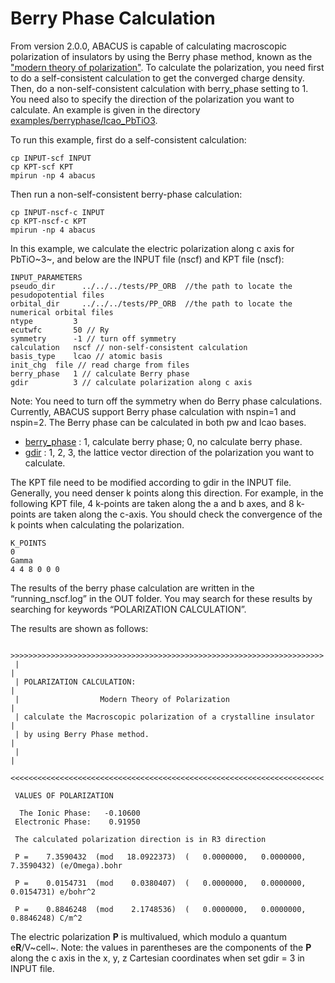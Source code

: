# Berry Phase Calculation

From version 2.0.0, ABACUS is capable of calculating macroscopic polarization of insulators by using the Berry phase method, known as the ["modern theory of polarization"](https://www.sciencedirect.com/science/article/abs/pii/S0022459612003234). To calculate the polarization, you need first to do a self-consistent calculation to get the converged charge density. Then, do a non-self-consistent calculation with berry_phase setting to 1. You need also to specify the direction of the polarization you want to calculate. An example is given in the directory [examples/berryphase/lcao_PbTiO3](https://github.com/deepmodeling/abacus-develop/tree/develop/examples/berryphase/lcao_PbTiO3).

To run this example, first do a self-consistent calculation:
```
cp INPUT-scf INPUT
cp KPT-scf KPT
mpirun -np 4 abacus
```
Then run a non-self-consistent berry-phase calculation:
```
cp INPUT-nscf-c INPUT
cp KPT-nscf-c KPT
mpirun -np 4 abacus
```

In this example, we calculate the electric polarization along c axis for PbTiO~3~, and below are the INPUT file (nscf) and KPT file (nscf):

```
INPUT_PARAMETERS
pseudo_dir      ../../../tests/PP_ORB  //the path to locate the pesudopotential files
orbital_dir     ../../../tests/PP_ORB  //the path to locate the numerical orbital files
ntype         3
ecutwfc       50 // Ry
symmetry      -1 // turn off symmetry
calculation   nscf // non-self-consistent calculation
basis_type    lcao // atomic basis
init_chg  file // read charge from files
berry_phase   1 // calculate Berry phase
gdir          3 // calculate polarization along c axis
```

Note: You need to turn off the symmetry when do Berry phase calculations. Currently, ABACUS support Berry phase calculation with nspin=1 and nspin=2. The Berry phase can be calculated in both pw and lcao bases.
- [berry_phase](../input_files/input-main.md#berry_phase) : 1, calculate berry phase; 0, no calculate berry phase.
- [gdir](../input_files/input-main.md#gdir) : 1, 2, 3, the lattice vector direction of the polarization you want to calculate.

The KPT file need to be modified according to gdir in the INPUT file. Generally, you need denser k points along this direction. For example, in the following KPT file, 4 k-points are taken along the a and b axes, and 8 k-points are taken along the c-axis. You should check the convergence of the k points when calculating the polarization.

```
K_POINTS
0
Gamma
4 4 8 0 0 0
```
The results of the berry phase calculation are written in the “running_nscf.log” in the OUT folder. You may search for these results by searching for keywords “POLARIZATION CALCULATION”.

The results are shown as follows:
```
 >>>>>>>>>>>>>>>>>>>>>>>>>>>>>>>>>>>>>>>>>>>>>>>>>>>>>>>>>>>>>>>>>>>>>>
 |                                                                    |
 | POLARIZATION CALCULATION:                                          |
 |                  Modern Theory of Polarization                     |
 | calculate the Macroscopic polarization of a crystalline insulator  |
 | by using Berry Phase method.                                       |
 |                                                                    |
 <<<<<<<<<<<<<<<<<<<<<<<<<<<<<<<<<<<<<<<<<<<<<<<<<<<<<<<<<<<<<<<<<<<<<<

 VALUES OF POLARIZATION

  The Ionic Phase:   -0.10600
 Electronic Phase:    0.91950

 The calculated polarization direction is in R3 direction

 P =    7.3590432  (mod   18.0922373)  (   0.0000000,   0.0000000,   7.3590432) (e/Omega).bohr

 P =    0.0154731  (mod    0.0380407)  (   0.0000000,   0.0000000,   0.0154731) e/bohr^2

 P =    0.8846248  (mod    2.1748536)  (   0.0000000,   0.0000000,   0.8846248) C/m^2
```

The electric polarization **P** is multivalued, which modulo a quantum e**R**/V~cell~. Note: the values in parentheses are the components of the **P** along the c axis in the x, y, z Cartesian coordinates when set gdir = 3 in INPUT file.
